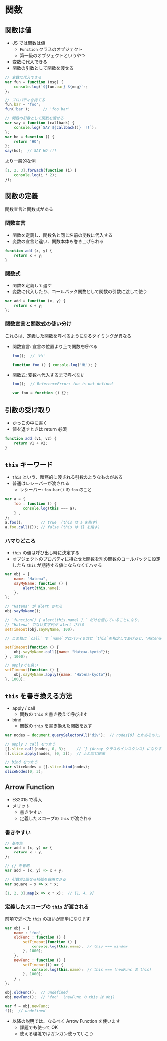関数
================================================================

## 関数は値

* JS では関数は値
  * `Function` クラスのオブジェクト
  * 第一級のオブジェクトというやつ
* 変数に代入できる
* 関数の引数として関数を渡せる

```javascript
// 変数に代入できる
var fun = function (msg) {
    console.log(`${fun.bar} ${msg}`);
};

// プロパティを持てる
fun.bar = 'foo';
fun('bar');      // 'foo bar'

// 関数の引数として関数を渡せる
var say = function (callback) {
    console.log(`SAY ${callback()} !!!`);
};
var ho = function () {
    return 'HO';
};
say(ho);  // SAY HO !!!
```

より一般的な例
```javascript
[1, 2, 3].forEach(function (i) {
    console.log(i * 2);
});
```


## 関数の定義

関数宣言と関数式がある

### 関数宣言

- 関数を定義し、関数名と同じ名前の変数に代入する
- 変数の宣言と違い、関数本体も巻き上げられる

```javascript
function add (x, y) {
    return x + y;
}
```

### 関数式

- 関数を定義して返す
- 変数に代入したり、コールバック関数として関数の引数に渡して使う

```javascript
var add = function (x, y) {
    return x + y;
};
```

### 関数宣言と関数式の使い分け

これらは、定義した関数を呼べるようになるタイミングが異なる

- 関数宣言: 宣言の位置より上で関数を呼べる
  ```javascript
  foo();  // 'Hi'

  function foo () { console.log('Hi'); }
  ```
- 関数式: 変数へ代入するまで呼べない
  ```javascript
  foo();  // ReferenceError: foo is not defined

  var foo = function () {};
  ```


## 引数の受け取り

* かっこの中に書く
* 値を返すときは return 必須

```javascript
function add (v1, v2) {
    return v1 + v2;
}
```


## `this` キーワード

* `this` という、暗黙的に渡される引数のようなものがある
* 普通はレシーバーが渡される
  * レシーバー: `foo.bar()` の `foo` のこと

```javascript
var a = {
    foo : function () {
        console.log(this === a);
    } ,
};
a.foo();        // true  (this は a を指す)
a.foo.call({}); // false (this は {} を指す)
```

### ハマりどころ

* `this` の値は呼び出し時に決定する
* オブジェクトのプロパティに持たせた関数を別の関数のコールバックに設定したら `this` が期待する値にならなくてハマる

```javascript
var obj = {
    name: "Hatena",
    sayMyName: function () {
        alert(this.name);
    },
};

// "Hatena" が alert される
obj.sayMyName();       

// `function() { alert(this.name) };` だけを渡していることになり、
// "Hatena" でない文字列が alert される
setTimeout(obj.sayMyName, 100);

// この様に `call` で `name`プロパティを含む `this`を指定してあげると、"Hatena-kyoto"という文字列が alert される

setTimeout(function () {
    obj.sayMyName.call({name: "Hatena-kyoto"});
} , 1000);

// applyでも良い
setTimeout(function () {
    obj.sayMyName.apply({name: "Hatena-kyoto"});
}, 1000);
```

## `this` を書き換える方法

* apply / call
  * 関数の `this` を書き換えて呼び出す
* bind
  * 関数の `this` を書き換えた関数を返す

```javascript
var nodes = document.querySelectorAll('div');  // nodes[0] とかあるのに、sliceが使えない！

// apply / call をつかう
[].slice.call(nodes, 0, 3);     // [] (Array クラスのインスタンス) になりすます
[].slice.apply(nodes, [0, 3]);  // 上と同じ結果

// bind をつかう
var sliceNodes = [].slice.bind(nodes);
sliceNodes(0, 3);
```

## Arrow Function

- ES2015 で導入
- メリット
  - 書きやすい
  - 定義したスコープの `this` が渡される

### 書きやすい

```javascript
// 基本形
var add = (x, y) => {
    return x + y;
};

// {} を省略
var add = (x, y) => x + y;

// 引数が1個なら括弧を省略できる
var square = x => x * x;

[1, 2, 3].map(x => x * x);  // [1, 4, 9]
```

### 定義したスコープの `this` が渡される

前項で述べた `this` の扱いが簡単になります

```javascript
var obj = {
    name : 'foo',
    oldFunc : function () {
        setTimeout(function () {
            console.log(this.name);  // this === window
        }, 1000);
    },
    newFunc : function () {
        setTimeout(() => {
            console.log(this.name);  // this === (newFunc の this)
        }, 1000);
    } ,
};

obj.oldFunc();  // undefined
obj.newFunc();  // 'foo'  (newFunc の this は obj)

var f = obj.newFunc;
f();  // undefined
```

- 以降の説明では、なるべく Arrow Function を使います
  - 課題でも使って OK
  - 使える環境ではガンガン使っていこう
